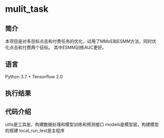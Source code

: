 # mulit_task

## 简介
本项目是对多目标点击和付费任务的优化，试用了MMoE和ESMM方法，同时优化点击和付费两个目标。
其中ESMM训练AUC更好。

## 语言
Python 3.7 + Tensorflow 2.0


## 执行结果


## 代码介绍
utils是工具层，构建数据处理和模型训练和预测接口
models是模型层，构建模型的搭建
local_run_test是主程序
